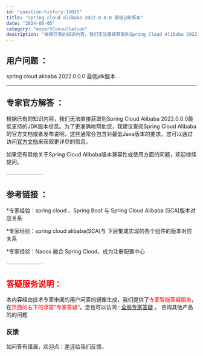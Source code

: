 ```yaml
---
id: "question-history-15025"
title: "spring cloud alibaba 2022.0.0.0 最低jdk版本"
date: "2024-06-05"
category: "expertConsultation"
description: "根据已有的知识内容，我们无法直接获取到Spring Cloud Alibaba 2022.0.0.0最低支持的JDK版本信息。为了更准确地帮助您，我建议查阅Spring Cloud Alibaba的官方文档或者发布说明，这些通常会包含对最低Java版本的要求。您可以通过访问[官方文档](https:"
---
```


## 用户问题 ： 
 spring cloud alibaba 2022.0.0.0 最低jdk版本  

---------------
## 专家官方解答 ：

根据已有的知识内容，我们无法直接获取到Spring Cloud Alibaba 2022.0.0.0最低支持的JDK版本信息。为了更准确地帮助您，我建议查阅Spring Cloud Alibaba的官方文档或者发布说明，这些通常会包含对最低Java版本的要求。您可以通过访问[官方文档](https://sca.aliyun.com/docs/2023/overview/version-explain/)来获取更详尽的信息。

如果您有其他关于Spring Cloud Alibaba版本兼容性或使用方面的问题，欢迎继续提问。


<font color="#949494">---------------</font> 


## 参考链接 ：

*专家经验：spring cloud 、Spring Boot 与 Spring Cloud Alibaba (SCA)版本对应关系 
 
 *专家经验：spring cloud alibaba(SCA)与 下层集成实现的各个组件的版本对应关系 
 
 *专家经验：Nacos 融合 Spring Cloud，成为注册配置中心 


 <font color="#949494">---------------</font> 
 


## <font color="#FF0000">答疑服务说明：</font> 

本内容经由技术专家审阅的用户问答的镜像生成，我们提供了<font color="#FF0000">专家智能答疑服务</font>，在<font color="#FF0000">页面的右下的浮窗”专家答疑“</font>。您也可以访问 : [全局专家答疑](https://answer.opensource.alibaba.com/docs/intro) 。 咨询其他产品的的问题

### 反馈
如问答有错漏，欢迎点：[差评](https://ai.nacos.io/user/feedbackByEnhancerGradePOJOID?enhancerGradePOJOId=15093)给我们反馈。
